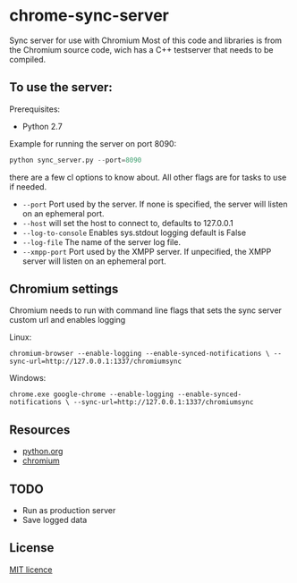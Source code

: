 chrome-sync-server
==================

Sync server for use with Chromium
Most of this code and libraries is from the Chromium source code, wich has a C++ testserver that needs to be compiled.

## To use the server:

Prerequisites:
  * Python 2.7

Example for running the server on port 8090:
  ```python
  python sync_server.py --port=8090
  ```

there are a few cl options to know about. All other flags are for tasks to use if needed.

- `--port` Port used by the server. If none is specified, the server will listen on an ephemeral port.
- `--host` will set the host to connect to, defaults to 127.0.0.1
- `--log-to-console` Enables sys.stdout logging default is False
- `--log-file` The name of the server log file.
- `--xmpp-port` Port used by the XMPP server. If unpecified, the XMPP server will listen on an ephemeral port.


## Chromium settings

Chromium needs to run with command line flags that sets the sync server custom url and enables logging

Linux:
```
chromium-browser --enable-logging --enable-synced-notifications \ --sync-url=http://127.0.0.1:1337/chromiumsync
```

Windows:
```
chrome.exe google-chrome --enable-logging --enable-synced-notifications \ --sync-url=http://127.0.0.1:1337/chromiumsync
```
## Resources

  - [python.org](http://python.org/)
  - [chromium](http://chromium.org/)

## TODO

  - Run as production server
  - Save logged data


## License
[MIT licence](http://opensource.org/licenses/MIT)
